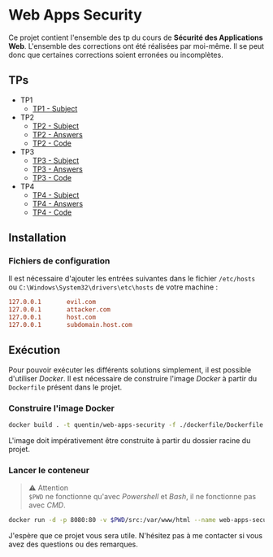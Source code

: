# Web Apps Security

Ce projet contient l'ensemble des tp du cours de **Sécurité des Applications Web**.
L'ensemble des corrections ont été réalisées par moi-même.
Il se peut donc que certaines corrections soient erronées ou incomplètes.

## TPs

- TP1
  - [TP1 - Subject](/subjects/tp1.md)
- TP2
  - [TP2 - Subject](/subjects/tp2.pdf)
  - [TP2 - Answers](/corrections/TP2.md)
  - [TP2 - Code](/src/tp2)
- TP3
  - [TP3 - Subject](/subjects/tp3.pdf)
  - [TP3 - Answers](/corrections/TP3.md)
  - [TP3 - Code](/src/tp3)
- TP4
  - [TP4 - Subject](/subjects/tp4.pdf)
  - [TP4 - Answers](/corrections/TP4.md)
  - [TP4 - Code](/src/tp4)

## Installation

### Fichiers de configuration

Il est nécessaire d'ajouter les entrées suivantes dans le fichier `/etc/hosts` ou `C:\Windows\System32\drivers\etc\hosts` de votre machine :

```conf
127.0.0.1       evil.com
127.0.0.1       attacker.com
127.0.0.1       host.com
127.0.0.1       subdomain.host.com
```

## Exécution

Pour pouvoir exécuter les différents solutions simplement, il est possible d'utiliser *Docker*.
Il est nécessaire de construire l'image *Docker* à partir du `Dockerfile` présent dans le projet.

### Construire l'image Docker

```bash
docker build . -t quentin/web-apps-security -f ./dockerfile/Dockerfile
```

L'image doit impérativement être construite à partir du dossier racine du projet.

### Lancer le conteneur

> :warning: Attention  
> `$PWD` ne fonctionne qu'avec *Powershell* et *Bash*, il ne fonctionne pas avec *CMD*.

```bash
docker run -d -p 8080:80 -v $PWD/src:/var/www/html --name web-apps-security quentin/web-apps-security
```

J'espère que ce projet vous sera utile.
N'hésitez pas à me contacter si vous avez des questions ou des remarques.
